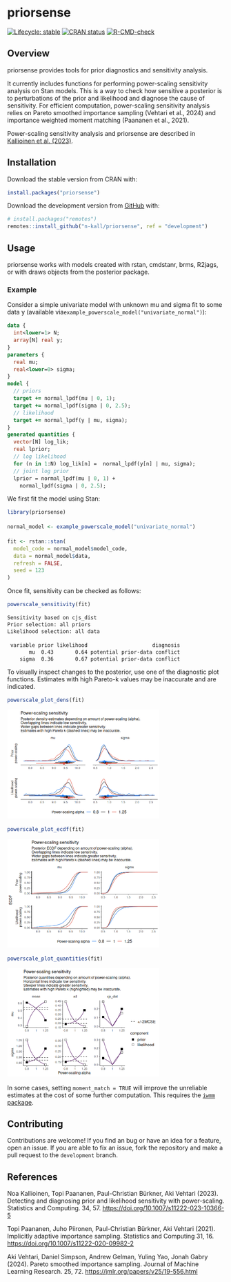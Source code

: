 # priorsense


<!-- README.md is generated from README.qmd. Please edit that file -->

<!-- badges: start -->

[![Lifecycle:
stable](https://img.shields.io/badge/lifecycle-stable-green.svg)](https://lifecycle.r-lib.org/articles/stages.html#stable)
[![CRAN
status](https://www.r-pkg.org/badges/version/priorsense)](https://CRAN.R-project.org/package=priorsense)
[![R-CMD-check](https://github.com/n-kall/priorsense/workflows/R-CMD-check/badge.svg)](https://github.com/n-kall/priorsense/actions)
<!-- badges: end -->

## Overview

priorsense provides tools for prior diagnostics and sensitivity
analysis.

It currently includes functions for performing power-scaling sensitivity
analysis on Stan models. This is a way to check how sensitive a
posterior is to perturbations of the prior and likelihood and diagnose
the cause of sensitivity. For efficient computation, power-scaling
sensitivity analysis relies on Pareto smoothed importance sampling
(Vehtari et al., 2024) and importance weighted moment matching (Paananen
et al., 2021).

Power-scaling sensitivity analysis and priorsense are described in
[Kallioinen et al. (2023)](https://doi.org/10.1007/s11222-023-10366-5).

## Installation

Download the stable version from CRAN with:

``` r
install.packages("priorsense")
```

Download the development version from [GitHub](https://github.com/)
with:

``` r
# install.packages("remotes")
remotes::install_github("n-kall/priorsense", ref = "development")
```

## Usage

priorsense works with models created with rstan, cmdstanr, brms, R2jags,
or with draws objects from the posterior package.

### Example

Consider a simple univariate model with unknown mu and sigma fit to some
data y (available via`example_powerscale_model("univariate_normal")`):

``` stan
data {
  int<lower=1> N;
  array[N] real y;
}
parameters {
  real mu;
  real<lower=0> sigma;
}
model {
  // priors
  target += normal_lpdf(mu | 0, 1);
  target += normal_lpdf(sigma | 0, 2.5);
  // likelihood
  target += normal_lpdf(y | mu, sigma);
}
generated quantities {
  vector[N] log_lik;
  real lprior;
  // log likelihood
  for (n in 1:N) log_lik[n] =  normal_lpdf(y[n] | mu, sigma);
  // joint log prior
  lprior = normal_lpdf(mu | 0, 1) +
    normal_lpdf(sigma | 0, 2.5);
```

We first fit the model using Stan:

``` r
library(priorsense)

normal_model <- example_powerscale_model("univariate_normal")

fit <- rstan::stan(
  model_code = normal_model$model_code,
  data = normal_model$data,
  refresh = FALSE,
  seed = 123
)
```

Once fit, sensitivity can be checked as follows:

``` r
powerscale_sensitivity(fit)
```

    Sensitivity based on cjs_dist
    Prior selection: all priors
    Likelihood selection: all data

     variable prior likelihood                     diagnosis
           mu  0.43       0.64 potential prior-data conflict
        sigma  0.36       0.67 potential prior-data conflict

To visually inspect changes to the posterior, use one of the diagnostic
plot functions. Estimates with high Pareto-k values may be inaccurate
and are indicated.

``` r
powerscale_plot_dens(fit)
```

<img src="man/figures/powerscale-plot_dens-1.png" style="width:70.0%" />

``` r
powerscale_plot_ecdf(fit)
```

<img src="man/figures/powerscale_plot_ecdf-1.png" style="width:70.0%" />

``` r
powerscale_plot_quantities(fit)
```

<img src="man/figures/powerscale_plot_quantities-1.png"
style="width:70.0%" />

In some cases, setting `moment_match = TRUE` will improve the unreliable
estimates at the cost of some further computation. This requires the
[`iwmm` package](https://github.com/topipa/iwmm).

## Contributing

Contributions are welcome! If you find an bug or have an idea for a
feature, open an issue. If you are able to fix an issue, fork the
repository and make a pull request to the `development` branch.

## References

Noa Kallioinen, Topi Paananen, Paul-Christian Bürkner, Aki Vehtari
(2023). Detecting and diagnosing prior and likelihood sensitivity with
power-scaling. Statistics and Computing. 34, 57.
https://doi.org/10.1007/s11222-023-10366-5

Topi Paananen, Juho Piironen, Paul-Christian Bürkner, Aki Vehtari
(2021). Implicitly adaptive importance sampling. Statistics and
Computing 31, 16. https://doi.org/10.1007/s11222-020-09982-2

Aki Vehtari, Daniel Simpson, Andrew Gelman, Yuling Yao, Jonah Gabry
(2024). Pareto smoothed importance sampling. Journal of Machine Learning
Research. 25, 72. https://jmlr.org/papers/v25/19-556.html
